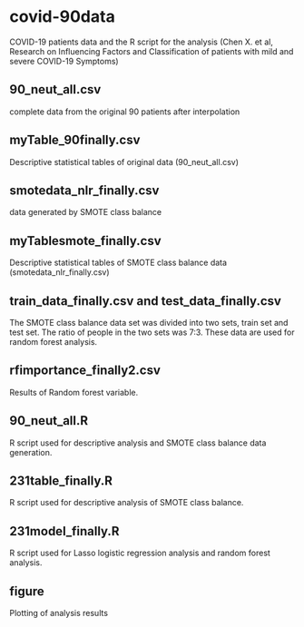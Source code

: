 # covid-90data
COVID-19 patients data and the R script for the analysis (Chen X. et al, Research on Influencing Factors and Classification of patients with mild and severe COVID-19 Symptoms)

## 90_neut_all.csv
complete data from the original 90 patients after interpolation
## myTable_90finally.csv
Descriptive statistical tables of original data (90_neut_all.csv)
## smotedata_nlr_finally.csv
data generated by SMOTE class balance
## myTablesmote_finally.csv
Descriptive statistical tables of SMOTE class balance data (smotedata_nlr_finally.csv)
## train_data_finally.csv and test_data_finally.csv
The SMOTE class balance data set was divided into two sets, train set and test set. The ratio of people in the two sets was 7:3. These data are used for random forest analysis.
## rfimportance_finally2.csv
Results of Random forest variable.
## 90_neut_all.R
R script used for descriptive analysis and SMOTE class balance data generation.
## 231table_finally.R
R script used for descriptive analysis of SMOTE class balance.
## 231model_finally.R
R script used for Lasso logistic regression analysis and random forest analysis.
## figure
Plotting of analysis results
